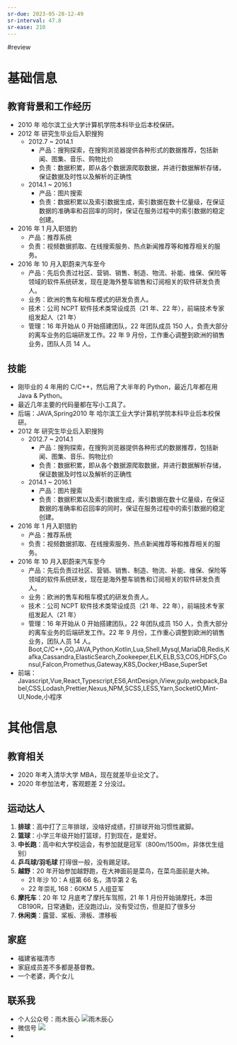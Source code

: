 ```yaml
---
sr-due: 2023-05-28-12-49
sr-interval: 47.8
sr-ease: 210
---
```


#review 
# 基础信息
## 教育背景和工作经历
- 2010 年 哈尔滨工业大学计算机学院本科毕业后本校保研。  
- 2012 年 研究生毕业后入职搜狗  
	- 2012.7 ~ 2014.1 
		- 产品：搜狗探索，在搜狗浏览器提供各种形式的数据推荐，包括新闻、图集、音乐、购物比价
		- 负责：数据积累，即从各个数据源爬取数据，并进行数据解析存储，保证数据及时性以及解析的正确性
	- 2014.1 ~ 2016.1
		- 产品：图片搜索
		- 负责：数据积累以及索引数据生成，索引数据在数十亿量级，在保证数据的准确率和召回率的同时，保证在服务过程中的索引数据的稳定创建。
- 2016 年 1 月入职猎豹
	- 产品：推荐系统
	- 负责：视频数据抓取、在线搜索服务、热点新闻推荐等和推荐相关的服务。
- 2016 年 10 月入职蔚来汽车至今
	- 产品：先后负责过社区、营销、销售、制造、物流、补能、维保、保险等领域的软件系统研发，现在是海外整车销售和订阅相关的软件研发负责人。  
	- 业务：欧洲的售车和租车模式的研发负责人。
	- 技术：公司 NCPT 软件技术类常设成员（21 年、22 年），前端技术专家组发起人（21 年）
	- 管理：16 年开始从 0 开始搭建团队，22 年团队成员 150 人，负责大部分的离车业务的后端研发工作。22 年 9 月份，工作重心调整到欧洲的销售业务，团队人员 14 人。

## 技能
- 刚毕业的 4 年用的 C/C++，然后用了大半年的 Python，最近几年都在用 Java & Python。
- 最近几年主要的代码量都在写小工具了。
- 后端：JAVA,Spring2010 年 哈尔滨工业大学计算机学院本科毕业后本校保研。  
- 2012 年 研究生毕业后入职搜狗  
	- 2012.7 ~ 2014.1 
		- 产品：搜狗探索，在搜狗浏览器提供各种形式的数据推荐，包括新闻、图集、音乐、购物比价
		- 负责：数据积累，即从各个数据源爬取数据，并进行数据解析存储，保证数据及时性以及解析的正确性
	- 2014.1 ~ 2016.1
		- 产品：图片搜索
		- 负责：数据积累以及索引数据生成，索引数据在数十亿量级，在保证数据的准确率和召回率的同时，保证在服务过程中的索引数据的稳定创建。
- 2016 年 1 月入职猎豹
	- 产品：推荐系统
	- 负责：视频数据抓取、在线搜索服务、热点新闻推荐等和推荐相关的服务。
- 2016 年 10 月入职蔚来汽车至今
	- 产品：先后负责过社区、营销、销售、制造、物流、补能、维保、保险等领域的软件系统研发，现在是海外整车销售和订阅相关的软件研发负责人。  
	- 业务：欧洲的售车和租车模式的研发负责人。
	- 技术：公司 NCPT 软件技术类常设成员（21 年、22 年），前端技术专家组发起人（21 年）
	- 管理：16 年开始从 0 开始搭建团队，22 年团队成员 150 人，负责大部分的离车业务的后端研发工作。22 年 9 月份，工作重心调整到欧洲的销售业务，团队人员 14 人。Boot,C/C++,GO,JAVA,Python,Kotlin,Lua,Shell,Mysql,MariaDB,Redis,Kafka,Cassandra,ElasticSearch,Zookeeper,ELK,ELB,S3,COS,HDFS,Consul,Falcon,Promethus,Gateway,K8S,Docker,HBase,SuperSet
- 前端：Javascript,Vue,React,Typescript,ES6,AntDesign,iView,gulp,webpack,Babel,CSS,Lodash,Prettier,Nexus,NPM,SCSS,LESS,Yarn,SocketIO,Mint-UI,Node,小程序

# 其他信息
## 教育相关
- 2020 年考入清华大学 MBA，现在就差毕业论文了。
- 2020 年参加法考，客观题差 2 分没过。
## 运动达人
1.  **排球**：高中打了三年排球，没啥好成绩，打排球开始习惯性崴脚。
2.  **篮球**：小学三年级开始打篮球，打到现在，是爱好。
3.  **中长跑**：高中和大学校运会，有参加就是冠军（800m/1500m，非体优生组别）
4.  **乒乓球/羽毛球** 打得很一般，没有踢足球。
5.  **越野**：20 年开始参加越野跑，在大神面前是菜鸟，在菜鸟面前是大神。
	- 21 年沙 10：A 组第 66 名，清华第 2 名
	- 22 年崇礼 168：60KM 5 人组亚军
6.  **摩托车**：20 年 12 月底考了摩托车驾照，21 年 1 月份开始骑摩托，本田 CB190R，日常通勤，还没跑过山，没有受过伤，但是扣了很多分
7. **休闲类**：露营、桨板、滑板、漂移板
## 家庭
- 福建省福清市
- 家庭成员差不多都是基督教。
- 一个老婆，两个女儿
## 联系我
- 个人公众号：雨木辰心
![雨木辰心](https://s2.loli.net/2022/12/31/L2TQ1cMreqxfnbN.jpg)
- 微信号
![](https://s2.loli.net/2022/12/31/b6CAsBH93G8mjlt.jpg)
-




